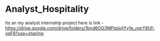 # Analyst_Hospitality
Its an my analyst internship project 
here is link - https://drive.google.com/drive/folders/1bnd6OG3MFtpIojlYy1e_nqrY8Uf-vqF6?usp=sharing
